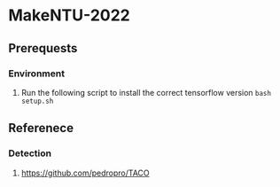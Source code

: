 # MakeNTU-2022

## Prerequests

### Environment

1. Run the following script to install the correct tensorflow version
   `bash setup.sh`

## Referenece

### Detection

1. https://github.com/pedropro/TACO
